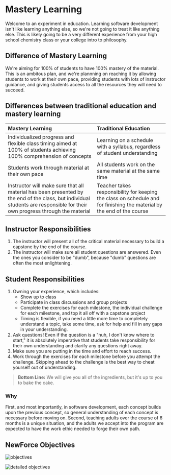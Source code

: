 # Mastery Learning

Welcome to an experiment in education. Learning software development isn't like learning anything else, so we're not going to treat it like anything else. This is likely going to be a very different experience from your high school chemistry class or your college intro to philosophy.

## Difference of Mastery Learning

We're aiming for 100% of students to have 100% mastery of the material. This is an ambitous plan, and we're plannning on reaching it by allowing students to work at their own pace, providing students with lots of instructor guidance, and giving students access to all the resources they will need to succeed.

## Differences between traditional education and mastery learning

| Mastery Learning   | Traditional Education  |
| :----------------- |:-----------------------|
| Individualized progress and flexible class timing aimed at 100% of students achieving 100% comprehension of concepts      | Learning on a schedule with a syllabus, regardless of student understanding |
| Students work through material at their own pace      | All students work on the same material at the same time      |
| Instructor will make sure that all material has been  presented by the end of the class, but individual students are responsible for their own progress through the material | Teacher takes responsibility for keeping the class on schedule and for finishing the material by the end of the course      |

## Instructor Responsibilities

1. The instructor will present all of the critical material necessary to build a capstone by the end of the course.
1. The instructor will make sure all student questions are answered. Even the ones you consider to be "dumb", because "dumb" questions are often the most enlightening.

## Student Responsibilities

1. Owning your experience, which includes:
    * Show up to class
    * Participate in class discussions and group projects
    * Complete the exercises for each  milestone, the individual challenge for each milestone, and top it all off with a capstone project
    * Timing is flexible, if  you need a little more time to completely understand a topic, take some time, ask for help and fill in any gaps in your understanding.
1. Ask questions! Even if the question is a "huh, I don't know where to start," it is absolutely imperative that students take responsibility for their own understanding and clarify any questions right away.
1. Make sure you are putting in the time and effort to reach success.
1. Work through the exercises for each milestone before you attempt the challenge. Skipping ahead to the challenge is the best way to cheat yourself out of understanding.

> **Bottom Line:** We will give you all of the ingredients, but it's up to you to bake the cake.

### Why

First, and most importantly, in software development, each concept builds upon the previous concept, so general understanding of each concept is necessary before moving on. Second, teaching adults over the course of 6 months is a unique situation, and the adults we accept into the program are expected to have the work ethic needed to forge their own path.

## NewForce Objectives

![objectives](./nss-objectives.png)

![detailed objectives](./detailed-learning-objectives.png)
